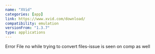 ```yaml
---
name: "XVid"
categories: [app]
link: https://www.xvid.com/download/
compatibility: emulation
versionFrom: "1.3.7"
type: applications
---
```


Error File no while trying to convert files-issue is seen on comp as well